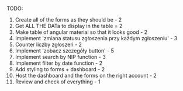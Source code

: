 TODO:
1. Create all of the forms as they should be - 2
2. Get ALL THE DATa to display in the table = 2
3. Make table of angular material so that it looks good - 2
4. Implement 'zmiana statusu zgłoszenia przy każdym zgłoszeniu' - 3
5. Counter liczby zgłoszeń - 2
5. Implement 'zobacz szczegóły button' - 5
6. Implement search by NIP function - 3
7. Implement filter by date function - 2
8. Add styling to forms + dashboard - 2
9. Host the dashboard and the forms on the right account - 2 
10. Review and check of everything - 1